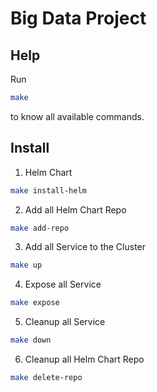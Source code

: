 # Big Data Project
## Help

Run

```bash
make
```

to know all available commands.

## Install

1. Helm Chart

```bash
make install-helm
```

2. Add all Helm Chart Repo

```bash
make add-repo
```

3. Add all Service to the Cluster

```bash
make up
```

4. Expose all Service

```bash
make expose
```

5. Cleanup all Service

```bash
make down
```

6. Cleanup all Helm Chart Repo 
```bash
make delete-repo
```

